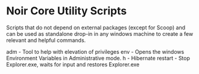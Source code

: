 # Noir Core Utility Scripts

Scripts that do not depend on external packages (except for Scoop) and can be used as standalone drop-in in any windows machine to create a few relevant and helpful commands.

adm - Tool to help with elevation of privileges
env - Opens the windows Environment Variables in Administrative mode.
h - Hibernate
restart - Stop Explorer.exe, waits for input and restores Explorer.exe
